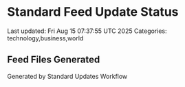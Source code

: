 # Standard Feed Update Status
Last updated: Fri Aug 15 07:37:55 UTC 2025
Categories: technology,business,world

## Feed Files Generated

Generated by Standard Updates Workflow
